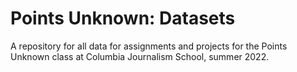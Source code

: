 # Points Unknown: Datasets

A repository for all data for assignments and projects for the Points Unknown class at Columbia Journalism School, summer 2022.

